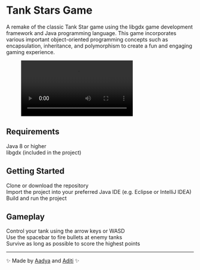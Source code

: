 # Tank Stars Game
A remake of the classic Tank Star game using the libgdx game development framework and Java programming language. This game incorporates various important object-oriented programming concepts such as encapsulation, inheritance, and polymorphism to create a fun and engaging gaming experience.
<figure class="video_container">
  <video controls="true" allowfullscreen="true">
    <source src="VID-20221221-WA0016.mp4" type="video/mp4">
  </video>
</figure>

## Requirements
Java 8 or higher<br>
libgdx (included in the project)
## Getting Started
Clone or download the repository<br>
Import the project into your preferred Java IDE (e.g. Eclipse or IntelliJ IDEA)<br>
Build and run the project<br>
## Gameplay
Control your tank using the arrow keys or WASD<br>
Use the spacebar to fire bullets at enemy tanks<br>
Survive as long as possible to score the highest points<br>
***
✨ Made by [Aadya](https://github.com/theaadya) and [Aditi](https://github.com/aditiisaxena) ✨
